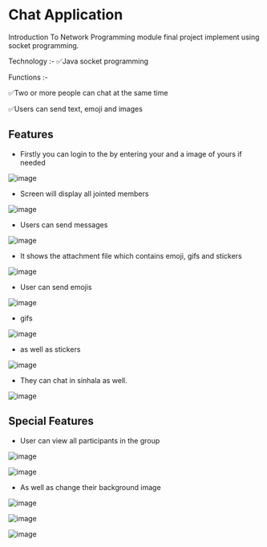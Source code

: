# Chat Application

Introduction To Network Programming module final project implement using socket programming.

Technology :-
✅Java socket programming

Functions :-

✅Two or more people can chat at the same time

✅Users can send text, emoji and images


## Features

- Firstly you can login to the by entering your and a image of yours if needed


![image](./Screenshot/login_complete.png)

- Screen will display all jointed members

![image](./Screenshot/jointed.png)

- Users can send messages 

![image](./Screenshot/msg.png)

- It shows the attachment file which contains emoji, gifs and stickers

![image](./Screenshot/emojiPane.png)

- User can send emojis 

![image](./Screenshot/emoji.png)

- gifs 

![image](./Screenshot/gif.png)

- as well as stickers

![image](./Screenshot/sticker.png)

- They can chat in sinhala as well.

![image](./Screenshot/sinhala.png)



## Special Features

- User can view all participants in the group 

![image](./Screenshot/view.png)

![image](./Screenshot/participant.png)

- As well as change their background image 

![image](./Screenshot/change.png)

![image](./Screenshot/bgFolder.png)

![image](./Screenshot/blue_bg.png)
